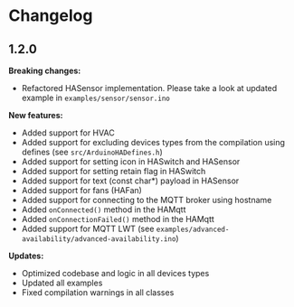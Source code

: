 # Changelog

## 1.2.0

**Breaking changes:**
* Refactored HASensor implementation. Please take a look at updated example in `examples/sensor/sensor.ino`

**New features:**
* Added support for HVAC
* Added support for excluding devices types from the compilation using defines (see `src/ArduinoHADefines.h`)
* Added support for setting icon in HASwitch and HASensor
* Added support for setting retain flag in HASwitch
* Added support for text (const char*) payload in HASensor
* Added support for fans (HAFan)
* Added support for connecting to the MQTT broker using hostname
* Added `onConnected()` method in the HAMqtt
* Added `onConnectionFailed()` method in the HAMqtt
* Added support for MQTT LWT (see `examples/advanced-availability/advanced-availability.ino`)

**Updates:**
* Optimized codebase and logic in all devices types
* Updated all examples
* Fixed compilation warnings in all classes
